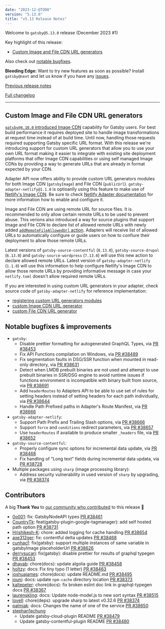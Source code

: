 ```yaml
---
date: "2023-12-@TODO"
version: "5.13.0"
title: "v5.13 Release Notes"
---
```


Welcome to `gatsby@5.13.0` release (December 2023 #1)

Key highlight of this release:

- [Custom Image and File CDN URL generators](#custom-image-and-file-cdn-url-generators)

Also check out [notable bugfixes](#notable-bugfixes--improvements).

**Bleeding Edge:** Want to try new features as soon as possible? Install `gatsby@next` and let us know if you have any [issues](https://github.com/gatsbyjs/gatsby/issues).

[Previous release notes](/docs/reference/release-notes/v5.12)

[Full changelog][full-changelog]

---

## Custom Image and File CDN URL generators

[`gatsby@4.10.0` introduced Image CDN](/docs/reference/release-notes/v4.10/#image-cdn) capability for Gatsby users. For best build performance it requires deployed site to handle image transformations at request time instead of at build time. Until now, handling those requests required supporting Gatsby specific URL format. With this release we're introducing support for custom URL generators that allow you to use your own URL format making it easier to integrate with existing site deployment platforms that offer Image CDN capabilities or using self managed Image CDNs by providing a way to generate URLs that are already in format expected by your CDN.

Adapter API now offers ability to provide custom URL generators modules for both Image CDN (`gatsbyImage`) and File CDN (`publicUrl`). `gatsby-adapter-netlify@1.1.0` is optioanlly using this feature to make use of [Netlify's Image CDN](https://docs.netlify.com/image-cdn/overview/). Be sure to check [Netlify Adapter documentation](https://www.npmjs.com/package/gatsby-adapter-netlify#imagecdn) for more information how to enable and configure it.

Image and File CDN are using remote URL for source files. It is recommended to only allow certain remote URLs to be used to prevent abuse. This verions also introduced a way for source plugins that support Image and File CDN to declare list of allowed remote URLs with newly added [`addRemoteFileAllowedUrl` action](https://www.gatsbyjs.com/docs/reference/config-files/actions/#addRemoteFileAllowedUrl). Adapters will receive list of allowed URLs to automatically configure or guide users on how to confiure their deployment to allow those remote URLs.

Latest versions of `gatsby-source-contentful` (`8.13.0`), `gatsby-source-drupal` (`6.13.0`) and `gatsby-source-wordpress` (`7.13.0`) will use this new action to declare allowed remote URLs. Latest version of `gatsby-adapter-netlify` (`1.1.0`) will use this information to help configure Netlify's Image CDN to allow those remote URLs by providing informative message in case your `netlify.toml` doesn't allow required remote URLs.

If you are interested in using custom URL generators in your adapter, check source code of `gatsby-adapter-netlify` for reference implementation:

- [registering custom URL generators modules](https://github.com/gatsbyjs/gatsby/blob/4a780fbac717b1df337f156e2ac4b2da6478106b/packages/gatsby-adapter-netlify/src/index.ts#L159-L164)
- [custom Image CDN URL generator](https://github.com/gatsbyjs/gatsby/blob/4a780fbac717b1df337f156e2ac4b2da6478106b/packages/gatsby-adapter-netlify/src/image-cdn-url-generator.ts)
- [custom File CDN URL generator](https://github.com/gatsbyjs/gatsby/blob/4a780fbac717b1df337f156e2ac4b2da6478106b/packages/gatsby-adapter-netlify/src/file-cdn-url-generator.ts)

## Notable bugfixes & improvements

- `gatsby`:
  - Disable prettier formatting for autogenerated GraphQL Types, via [PR #38453](https://github.com/gatsbyjs/gatsby/pull/38453)
  - Fix API Functions compilation on Windows, via [PR #38489](https://github.com/gatsbyjs/gatsby/pull/38489)
  - Fix segmentation faults in DSG/SSR function when mounted in read-only directory, via [PR #38631](https://github.com/gatsbyjs/gatsby/pull/38631)
  - Detect when LMDB prebuilt binaries are not used and attempt to use prebuilt binaries in SSR/DSG engine to avoid runtime issues if functions environment is incompatible with binary built from source, via [PR #38691](https://github.com/gatsbyjs/gatsby/pull/38691)
  - Add `headerRoutes` to Adapters API to be able to use set of rules for setting headers instead of setting headers for each path individually, via [PR #38644](https://github.com/gatsbyjs/gatsby/pull/38644)
  - Handle Path Prefixed paths in Adapter's Route Manifest, via [PR #38666](https://github.com/gatsbyjs/gatsby/pull/38666)
- `gatsby-adapter-netlify`:
  - Support Path Prefix and Trailing Slash options, via [PR #38666](https://github.com/gatsbyjs/gatsby/pull/38666)
  - Support `force` and `conditions` redirect parameters, via [PR #38657](https://github.com/gatsbyjs/gatsby/pull/38657)
  - Use `headerRoutes` if available to produce smaller `_headers` file, via [PR #38652](https://github.com/gatsbyjs/gatsby/pull/38652)
- `gatsby-source-contentful`:
  - Properly configure sync options for incremental data update, via [PR #38468](https://github.com/gatsbyjs/gatsby/pull/38468)
  - Fix handling of "Long text" fields during incremental data updata, via [PR #38728](https://github.com/gatsbyjs/gatsby/pull/38728)
- Multiple packages using `sharp` (image processing library):
  - Address security vulnerability in used version of `sharp` by upgrading, via [PR #38374](https://github.com/gatsbyjs/gatsby/pull/38374)

## Contributors

A big **Thank You** to [our community who contributed][full-changelog] to this release 💜

- [0o001](https://github.com/0o001): fix: GatsbyNodeAPI types [PR #38461](https://github.com/gatsbyjs/gatsby/pull/38461)
- [CountryTk](https://github.com/CountryTk): feat(gatsby-plugin-google-tagmanager): add self hosted path option [PR #38731](https://github.com/gatsbyjs/gatsby/pull/38731)
- [Hrishikesh-K](https://github.com/Hrishikesh-K): chore: added logging for cache handling [PR #38654](https://github.com/gatsbyjs/gatsby/pull/38654)
- [axe312ger](https://github.com/axe312ger): fix: contentful delta updates [PR #38468](https://github.com/gatsbyjs/gatsby/pull/38468)
- [cunhacf](https://github.com/cunhacf): fix(gatsby): support multiple instances of same variable in gatsbyImage placeholderUrl [PR #38626](https://github.com/gatsbyjs/gatsby/pull/38626)
- [derrysucari](https://github.com/derrysucari): fix(gatsby): disable prettier for results of graphql typegen [PR #38453](https://github.com/gatsbyjs/gatsby/pull/38453)
- [dhayab](https://github.com/dhayab): chore(docs): update algolia guide [PR #38458](https://github.com/gatsbyjs/gatsby/pull/38458)
- [holtzy](https://github.com/holtzy): docs: Fix tiny typo (1 letter) [PR #38463](https://github.com/gatsbyjs/gatsby/pull/38463)
- [joshuajames](https://github.com/joshuajames): chore(docs): update README.md [PR #38495](https://github.com/gatsbyjs/gatsby/pull/38495)
- [jouni](https://github.com/jouni): docs: update `npm-cache` directory location [PR #38373](https://github.com/gatsbyjs/gatsby/pull/38373)
- [kaltepeter](https://github.com/kaltepeter): chore(docs): fix broken eslint doc link in graphql-typegen docs [PR #38367](https://github.com/gatsbyjs/gatsby/pull/38367)
- [laurenskling](https://github.com/laurenskling): docs: Update node-model.js to new sort syntax [PR #38515](https://github.com/gatsbyjs/gatsby/pull/38515)
- [lovell](https://github.com/lovell): chore(deps): upgrade sharp to latest v0.32.6 [PR #38374](https://github.com/gatsbyjs/gatsby/pull/38374)
- [palmiak](https://github.com/palmiak): docs: Changes the name of one of the service [PR #38650](https://github.com/gatsbyjs/gatsby/pull/38650)
- [stephan1echung](https://github.com/stephan1echung)
  - Update gatsby-cloud-plugin README [PR #38479](https://github.com/gatsbyjs/gatsby/pull/38479)
  - Update gatsby-contentful-plugin README [PR #38480](https://github.com/gatsbyjs/gatsby/pull/38480)

[full-changelog]: https://github.com/gatsbyjs/gatsby/compare/gatsby@5.13.0-next.0...gatsby@5.13.0
